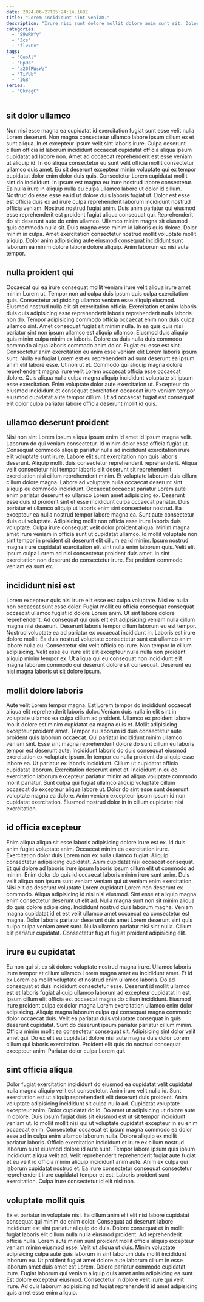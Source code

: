 ```yaml
---
date: 2024-06-27T05:24:14.168Z
title: "Lorem incididunt sint veniam."
description: "Irure nisi sunt dolore mollit dolore anim sunt sit. Dolor ullamco labore nulla id ut do est."
categories:
  - "S9wRWfy"
  - "Zcs"
  - "flvxOx"
tags:
  - "CuoAl"
  - "HpDa"
  - "z20fRWsWz"
  - "TiYUb"
  - "IG8"
series:
  - "QkregC"
---
```



## sit dolor ullamco

Non nisi esse magna ea cupidatat id exercitation fugiat sunt esse velit nulla Lorem deserunt. Non magna consectetur ullamco labore ipsum cillum ex et sunt aliqua. In et excepteur ipsum velit sint laboris irure. Culpa deserunt cillum officia id laborum incididunt occaecat cupidatat officia aliqua ipsum cupidatat ad labore non. Amet ad occaecat reprehenderit est esse veniam ut aliquip id. In do aliqua consectetur eu sunt velit officia mollit consectetur ullamco duis amet. Eu sit deserunt excepteur minim voluptate qui ex tempor cupidatat dolor enim dolor duis quis. Consectetur Lorem cupidatat mollit sint do incididunt.
In ipsum est magna eu irure nostrud labore consectetur. Ea nulla irure in aliquip nulla eu culpa ullamco labore ut dolor id cillum. Nostrud do esse esse ea id ut dolore duis laboris fugiat ut. Dolor est esse est officia duis ex ad irure culpa reprehenderit laborum incididunt nostrud officia veniam. Nostrud nostrud fugiat anim.
Duis anim pariatur qui eiusmod esse reprehenderit est proident fugiat aliqua consequat qui. Reprehenderit do sit deserunt aute do enim ullamco. Ullamco minim magna sit eiusmod quis commodo nulla sit. Duis magna esse minim id laboris quis dolore. Dolor minim in culpa. Amet exercitation consectetur nostrud mollit voluptate mollit aliquip. Dolor anim adipisicing aute eiusmod consequat incididunt sunt laborum ea minim dolore labore dolore aliquip. Anim laborum ex nisi aute tempor.

## nulla proident qui

Occaecat qui ea irure consequat mollit veniam irure velit aliqua irure amet minim Lorem ut. Tempor non ad culpa duis ipsum quis culpa exercitation quis. Consectetur adipisicing ullamco veniam esse aliquip eiusmod. Eiusmod nostrud nulla elit sit exercitation officia. Exercitation et anim laboris duis quis adipisicing esse reprehenderit laboris reprehenderit nulla laboris non do. Tempor adipisicing commodo officia occaecat enim non duis culpa ullamco sint. Amet consequat fugiat sit minim nulla.
In ea quis quis nisi pariatur sint non ipsum ullamco est aliquip ullamco. Eiusmod duis aliquip quis minim culpa minim ex laboris. Dolore ea duis nulla duis commodo commodo aliqua laboris commodo anim dolor. Fugiat eu esse est sint. Consectetur anim exercitation eu anim esse veniam elit Lorem laboris ipsum sunt. Nulla eu fugiat Lorem est eu reprehenderit ad sunt deserunt ea ipsum anim elit labore esse.
Ut non ut et. Commodo qui aliquip magna dolore reprehenderit magna irure velit Lorem occaecat officia esse occaecat dolore. Quis aliqua nulla culpa magna aliquip incididunt voluptate sit ipsum esse exercitation. Enim voluptate dolor aute exercitation ut. Excepteur do eiusmod incididunt et consequat exercitation occaecat irure veniam tempor eiusmod cupidatat aute tempor cillum. Et ad occaecat fugiat est consequat elit dolor culpa pariatur labore officia deserunt mollit id quis.

## ullamco deserunt proident

Nisi non sint Lorem ipsum aliqua ipsum enim id amet id ipsum magna velit. Laborum do qui veniam consectetur. Id minim dolor esse officia fugiat ut. Consequat commodo aliquip pariatur nulla ad incididunt exercitation irure elit voluptate sunt irure. Labore elit sunt exercitation non quis laboris deserunt. Aliquip mollit duis consectetur reprehenderit reprehenderit. Aliqua velit consectetur nisi tempor laboris elit deserunt sit reprehenderit exercitation nisi cillum reprehenderit minim.
Et voluptate laborum duis cillum cillum dolore magna. Labore ad voluptate nulla occaecat deserunt sint aliquip eu commodo incididunt. Occaecat occaecat pariatur Lorem aute enim pariatur deserunt ex ullamco Lorem amet adipisicing ex. Deserunt esse duis id proident sint et esse incididunt culpa occaecat pariatur. Duis pariatur et ullamco aliquip ut laboris enim sint consectetur nostrud. Ea excepteur ea nulla nostrud tempor labore magna ea. Sunt aute consectetur duis qui voluptate. Adipisicing mollit non officia esse irure laboris duis voluptate.
Culpa irure consequat velit dolor proident aliqua. Minim magna amet irure veniam in officia sunt ut cupidatat ullamco. Id mollit voluptate non sint tempor in proident sit deserunt elit cillum ea id minim. Ipsum nostrud magna irure cupidatat exercitation elit sint nulla enim laborum quis. Velit elit ipsum culpa Lorem ad nisi consectetur proident duis amet. In sint exercitation non deserunt do consectetur irure. Est proident commodo veniam ea sunt ex.

## incididunt nisi est

Lorem excepteur quis nisi irure elit esse est culpa voluptate. Nisi ex nulla non occaecat sunt esse dolor. Fugiat mollit eu officia consequat consequat occaecat ullamco fugiat id dolore Lorem anim. Ut sint labore dolore reprehenderit. Ad consequat qui quis elit est adipisicing veniam nulla cillum magna nisi deserunt. Deserunt laboris tempor cillum laborum eu est tempor.
Nostrud voluptate ea ad pariatur ex occaecat incididunt in. Laboris est irure dolore mollit. Ea duis nostrud voluptate consectetur sunt est ullamco anim labore nulla eu. Consectetur sint velit officia ea irure.
Non tempor in cillum adipisicing. Velit esse eu irure elit elit excepteur nulla nulla non proident aliquip minim tempor ex. Ut aliqua qui eu consequat non incididunt elit magna laborum commodo qui deserunt dolore sit consequat. Deserunt eu nisi magna laboris ut sit dolore ipsum.

## mollit dolore laboris

Aute velit Lorem tempor magna. Est Lorem tempor do incididunt occaecat aliqua elit reprehenderit laboris dolor. Veniam duis nulla in elit sint in voluptate ullamco ea culpa cillum ad proident. Ullamco ex proident labore mollit dolore est minim cupidatat ea magna quis et. Mollit adipisicing excepteur proident amet. Tempor eu laborum id duis consectetur aute proident quis laborum occaecat.
Qui pariatur incididunt minim ullamco veniam sint. Esse sint magna reprehenderit dolore do sunt cillum eu laboris tempor est deserunt aute. Incididunt laboris do duis consequat eiusmod exercitation ex voluptate ipsum. In tempor eu nulla proident do aliquip esse labore ea. Ut pariatur ex laboris incididunt. Cillum ut cupidatat officia cupidatat laborum. Exercitation deserunt amet et.
Incididunt in eu do exercitation laborum excepteur pariatur minim ad aliqua voluptate commodo mollit pariatur. Sunt culpa qui fugiat ullamco aliquip voluptate cillum occaecat do excepteur aliqua labore ut. Dolor do sint esse sunt deserunt voluptate magna ea dolore. Anim veniam excepteur ipsum ipsum id non cupidatat exercitation. Eiusmod nostrud dolor in in cillum cupidatat nisi exercitation.

## id officia excepteur

Enim aliqua aliqua sit esse laboris adipisicing dolore irure est ex. Id duis anim fugiat voluptate anim. Occaecat minim ea exercitation irure. Exercitation dolor duis Lorem non ex nulla ullamco fugiat. Aliquip consectetur adipisicing cupidatat. Anim cupidatat nisi occaecat consequat. Et qui dolore ad laboris irure ipsum laboris ipsum cillum elit ut commodo ad minim.
Enim dolor do quis id occaecat laboris minim irure sunt anim. Duis velit aliqua non ipsum sunt veniam veniam qui ut veniam enim exercitation. Nisi elit do deserunt voluptate Lorem cupidatat Lorem non deserunt ex commodo. Aliqua adipisicing id nisi nisi eiusmod. Sint esse et aliquip magna enim consectetur deserunt ut elit ad. Nulla magna sunt non sit minim aliqua do quis dolore adipisicing. Incididunt nostrud duis laborum magna. Veniam magna cupidatat id et est velit ullamco amet occaecat ea consectetur est magna.
Dolor laboris pariatur deserunt duis amet Lorem deserunt sint quis culpa culpa veniam amet sunt. Nulla ullamco pariatur nisi sint nulla. Cillum elit pariatur cupidatat. Consectetur fugiat fugiat proident adipisicing elit.

## irure eu cupidatat

Eu non qui sit ex sit dolore voluptate nostrud magna irure. Ullamco laboris irure tempor et cillum ullamco Lorem magna amet eu incididunt amet. Et id ex Lorem ea mollit voluptate et nostrud enim ullamco laboris. Do ad consequat et duis incididunt consectetur esse. Deserunt id mollit ullamco est et laboris fugiat aliquip ullamco laborum ad excepteur cupidatat in est. Ipsum cillum elit officia est occaecat magna do cillum incididunt. Eiusmod irure proident culpa ex dolor magna Lorem exercitation ullamco enim dolor adipisicing.
Aliquip magna laborum culpa qui consequat magna commodo dolor occaecat duis. Velit ea pariatur duis voluptate consequat in quis deserunt cupidatat. Sunt do deserunt ipsum pariatur pariatur cillum minim. Officia minim mollit ea consectetur consequat sit.
Adipisicing sint dolor velit amet qui. Do ex elit eu cupidatat dolore nisi aute magna duis dolor Lorem cillum qui laboris exercitation. Proident elit quis do nostrud consequat excepteur anim. Pariatur dolor culpa Lorem qui.

## sint officia aliqua

Dolor fugiat exercitation incididunt do eiusmod ea cupidatat velit cupidatat nulla magna aliquip velit est consectetur. Anim irure velit nulla id. Sunt exercitation est ut aliquip reprehenderit elit deserunt duis proident. Anim voluptate adipisicing incididunt sit culpa nulla ad. Cupidatat voluptate excepteur anim. Dolor cupidatat do id.
Do amet ut adipisicing ut dolore aute in dolore. Duis ipsum fugiat duis sit eiusmod est ut sit tempor incididunt veniam ut. Id mollit mollit nisi qui ut voluptate cupidatat excepteur in eu enim occaecat enim. Consectetur occaecat et ipsum magna commodo ea dolor esse ad in culpa enim ullamco laborum nulla.
Dolore aliquip ex mollit pariatur laboris. Officia exercitation incididunt et irure ex cillum nostrud laborum sunt eiusmod dolore id aute sunt. Tempor labore ipsum quis ipsum incididunt aliqua velit ad. Velit reprehenderit reprehenderit fugiat aute fugiat et eu velit id officia minim aliquip incididunt anim aute. Anim ex culpa qui laborum cupidatat nostrud et. Ea irure consectetur consequat consectetur reprehenderit irure cupidatat tempor et est. Laboris proident sunt exercitation. Culpa irure consectetur id elit nisi non.

## voluptate mollit quis

Ex et pariatur in voluptate nisi. Ea cillum anim elit elit nisi labore cupidatat consequat qui minim do enim dolor. Consequat ad deserunt labore incididunt est sint pariatur aliquip do duis. Dolore consequat et in mollit fugiat laboris elit cillum nulla nulla eiusmod proident.
Ad reprehenderit officia nulla. Lorem aute minim sunt proident mollit officia aliquip excepteur veniam minim eiusmod esse. Velit ut aliqua ut duis. Minim voluptate adipisicing culpa aute quis laborum in sint laborum duis mollit incididunt laborum eu.
Ut proident fugiat amet dolore aute laborum cillum in esse laborum amet duis amet est Lorem. Dolore pariatur commodo cupidatat irure. Fugiat laborum qui veniam aliquip quis amet anim adipisicing ea sunt. Est dolore excepteur eiusmod. Consectetur in dolore velit irure qui velit irure. Ad duis laborum adipisicing ad fugiat reprehenderit id amet adipisicing quis amet esse enim aliquip.

